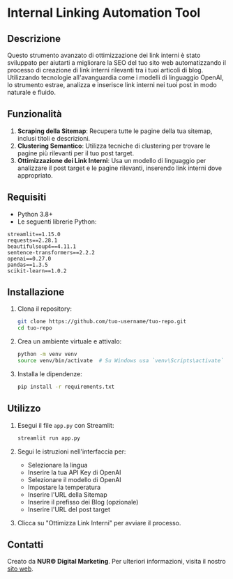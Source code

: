 # Internal Linking Automation Tool

## Descrizione

Questo strumento avanzato di ottimizzazione dei link interni è stato sviluppato per aiutarti a migliorare la SEO del tuo sito web automatizzando il processo di creazione di link interni rilevanti tra i tuoi articoli di blog. Utilizzando tecnologie all'avanguardia come i modelli di linguaggio OpenAI, lo strumento estrae, analizza e inserisce link interni nei tuoi post in modo naturale e fluido.

## Funzionalità

1. **Scraping della Sitemap**: Recupera tutte le pagine della tua sitemap, inclusi titoli e descrizioni.
2. **Clustering Semantico**: Utilizza tecniche di clustering per trovare le pagine più rilevanti per il tuo post target.
3. **Ottimizzazione dei Link Interni**: Usa un modello di linguaggio per analizzare il post target e le pagine rilevanti, inserendo link interni dove appropriato.

## Requisiti

- Python 3.8+
- Le seguenti librerie Python:

```plaintext
streamlit==1.15.0
requests==2.28.1
beautifulsoup4==4.11.1
sentence-transformers==2.2.2
openai==0.27.0
pandas==1.3.5
scikit-learn==1.0.2
```

## Installazione

1. Clona il repository:

    ```sh
    git clone https://github.com/tuo-username/tuo-repo.git
    cd tuo-repo
    ```

2. Crea un ambiente virtuale e attivalo:

    ```sh
    python -m venv venv
    source venv/bin/activate  # Su Windows usa `venv\Scripts\activate`
    ```

3. Installa le dipendenze:

    ```sh
    pip install -r requirements.txt
    ```

## Utilizzo

1. Esegui il file `app.py` con Streamlit:

    ```sh
    streamlit run app.py
    ```

2. Segui le istruzioni nell'interfaccia per:
    - Selezionare la lingua
    - Inserire la tua API Key di OpenAI
    - Selezionare il modello di OpenAI
    - Impostare la temperatura
    - Inserire l'URL della Sitemap
    - Inserire il prefisso dei Blog (opzionale)
    - Inserire l'URL del post target

3. Clicca su "Ottimizza Link Interni" per avviare il processo.

## Contatti

Creato da **NUR© Digital Marketing**. Per ulteriori informazioni, visita il nostro [sito web](https://www.nur.it).

